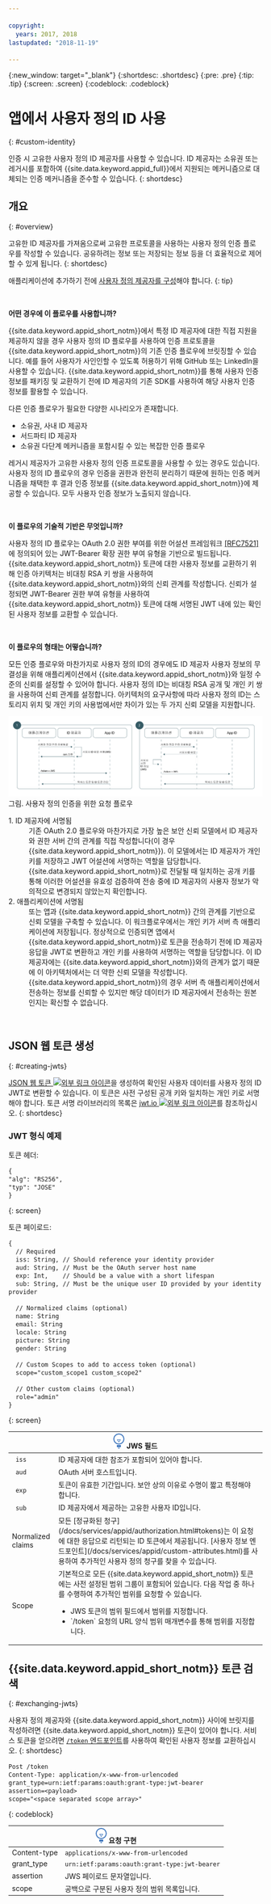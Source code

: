 ```yaml
---

copyright:
  years: 2017, 2018
lastupdated: "2018-11-19"

---
```


{:new_window: target="_blank"}
{:shortdesc: .shortdesc}
{:pre: .pre}
{:tip: .tip}
{:screen: .screen}
{:codeblock: .codeblock}

# 앱에서 사용자 정의 ID 사용
{: #custom-identity}

인증 시 고유한 사용자 정의 ID 제공자를 사용할 수 있습니다. ID 제공자는 소유권 또는 레거시를 포함하여 {{site.data.keyword.appid_full}}에서 지원되는 메커니즘으로 대체되는 인증 메커니즘을 준수할 수 있습니다.
{: shortdesc}

## 개요
{: #overview}

고유한 ID 제공자를 가져옴으로써 고유한 프로토콜을 사용하는 사용자 정의 인증 플로우를 작성할 수 있습니다. 공유하려는 정보 또는 저장되는 정보 등을 더 효율적으로 제어할 수 있게 됩니다.
{: shortdesc}

애플리케이션에 추가하기 전에 [사용자 정의 제공자를 구성](/docs/services/appid/custom.html)해야 합니다.
{: tip}

</br>

**어떤 경우에 이 플로우를 사용합니까?**

{{site.data.keyword.appid_short_notm}}에서 특정 ID 제공자에 대한 직접 지원을 제공하지 않을 경우 사용자 정의 ID 플로우를 사용하여 인증 프로토콜을 {{site.data.keyword.appid_short_notm}}의 기존 인증 플로우에 브릿징할 수 있습니다. 예를 들어 사용자가 사인인할 수 있도록 허용하기 위해 GitHub 또는 LinkedIn을 사용할 수 있습니다. {{site.data.keyword.appid_short_notm}}를 통해 사용자 인증 정보를 패키징 및 교환하기 전에 ID 제공자의 기존 SDK를 사용하여 해당 사용자 인증 정보를 활용할 수 있습니다. 

다른 인증 플로우가 필요한 다양한 시나리오가 존재합니다.

 - 소유권, 사내 ID 제공자 
 - 서드파티 ID 제공자 
 - 소유권 다단계 메커니즘을 포함시킬 수 있는 복잡한 인증 플로우 

레거시 제공자가 고유한 사용자 정의 인증 프로토콜을 사용할 수 있는 경우도 있습니다. 사용자 정의 ID 플로우의 경우 인증을 권한과 완전히 분리하기 때문에 원하는 인증 메커니즘을 채택한 후 결과 인증 정보를 {{site.data.keyword.appid_short_notm}}에 제공할 수 있습니다. 모두 사용자 인증 정보가 노출되지 않습니다.

</br>

**이 플로우의 기술적 기반은 무엇입니까?**

사용자 정의 ID 플로우는 OAuth 2.0 권한 부여를 위한 어설션 프레임워크 [[RFC7521]](https://tools.ietf.org/html/rfc7523#section-2.1)에 정의되어 있는 JWT-Bearer 확장 권한 부여 유형을 기반으로 빌드됩니다. {{site.data.keyword.appid_short_notm}} 토큰에 대한 사용자 정보를 교환하기 위해 인증 아키텍처는 비대칭 RSA 키 쌍을 사용하여 {{site.data.keyword.appid_short_notm}}와의 신뢰 관계를 작성합니다. 신뢰가 설정되면 JWT-Bearer 권한 부여 유형을 사용하여 {{site.data.keyword.appid_short_notm}} 토큰에 대해 서명된 JWT 내에 있는 확인된 사용자 정보를 교환할 수 있습니다.

</br>

**이 플로우의 형태는 어떻습니까?**

모든 인증 플로우와 마찬가지로 사용자 정의 ID의 경우에도 ID 제공자 사용자 정보의 무결성을 위해 애플리케이션에서 {{site.data.keyword.appid_short_notm}}와 일정 수준의 신뢰를 설정할 수 있어야 합니다. 사용자 정의 ID는 비대칭 RSA 공개 및 개인 키 쌍을 사용하여 신뢰 관계를 설정합니다. 아키텍처의 요구사항에 따라 사용자 정의 ID는 스토리지 위치 및 개인 키의 사용법에서만 차이가 있는 두 가지 신뢰 모델을 지원합니다.


![사용자 정의 인증 요청 플로우](images/customauth.png)
그림. 사용자 정의 인증을 위한 요청 플로우

<dl>
  <dt>1. ID 제공자에 서명됨</dt>
    <dd>기존 OAuth 2.0 플로우와 마찬가지로 가장 높은 보안 신뢰 모델에서 ID 제공자와 권한 서버 간의 관계를 직접 작성합니다(이 경우 {{site.data.keyword.appid_short_notm}}). 이 모델에서는 ID 제공자가 개인 키를 저장하고 JWT 어설션에 서명하는 역할을 담당합니다. {{site.data.keyword.appid_short_notm}}로 전달될 때 일치하는 공개 키를 통해 이러한 어설션을 유효성 검증하여 전송 중에 ID 제공자의 사용자 정보가 악의적으로 변경되지 않았는지 확인합니다.</dd>
  <dt>2. 애플리케이션에 서명됨</dt>
    <dd>또는 앱과 {{site.data.keyword.appid_short_notm}} 간의 관계를 기반으로 신뢰 모델을 구축할 수 있습니다. 이 워크플로우에서는 개인 키가 서버 측 애플리케이션에 저장됩니다. 정상적으로 인증되면 앱에서 {{site.data.keyword.appid_short_notm}}로 토큰을 전송하기 전에 ID 제공자 응답을 JWT로 변환하고 개인 키를 사용하여 서명하는 역할을 담당합니다. 이 ID 제공자에는 {{site.data.keyword.appid_short_notm}}와의 관계가 없기 때문에 이 아키텍처에서는 더 약한 신뢰 모델을 작성합니다. {{site.data.keyword.appid_short_notm}}의 경우 서버 측 애플리케이션에서 전송하는 정보를 신뢰할 수 있지만 해당 데이터가 ID 제공자에서 전송하는 원본인지는 확신할 수 없습니다.</dd>
</dl>

</br>

## JSON 웹 토큰 생성
{: #creating-jwts}

<a href="https://tools.ietf.org/html/rfc7515" target="blank">JSON 웹 토큰 <img src="../../icons/launch-glyph.svg" alt="외부 링크 아이콘"></a>을 생성하여 확인된 사용자 데이터를 사용자 정의 ID JWT로 변환할 수 있습니다. 이 토큰은 사전 구성된 공개 키와 일치하는 개인 키로 서명해야 합니다. 토큰 서명 라이브러리의 목록은 <a href="https://jwt.io/" target="blank">jwt.io <img src="../../icons/launch-glyph.svg" alt="외부 링크 아이콘"></a>를 참조하십시오.
{: shortdesc}

### JWT 형식 예제

토큰 헤더:
  ```
  {
  "alg": "RS256",
  "typ": "JOSE"
  }
  ```
  {: screen}

토큰 페이로드:
  ```
  {
    // Required
    iss: String, // Should reference your identity provider
    aud: String, // Must be the OAuth server host name
    exp: Int,    // Should be a value with a short lifespan
    sub: String, // Must be the unique user ID provided by your identity provider

    // Normalized claims (optional)
    name: String
    email: String
    locale: String
    picture: String
    gender: String

    // Custom Scopes to add to access token (optional)
    scope="custom_scope1 custom_scope2"

    // Other custom claims (optional)
    role="admin"
  }
  ```
  {: screen}

  <table>
  <thead>
    <th colspan=2><img src="images/idea.png" alt="자세한 정보 아이콘"/> JWS 필드</th>
  </thead>
  <tbody>
    <tr>
      <td><code> iss </code></td>
      <td>ID 제공자에 대한 참조가 포함되어 있어야 합니다.</td>
    </tr>
    <tr>
      <td><code> aud </code></td>
      <td>OAuth 서버 호스트입니다.</td>
    </tr>
    <tr>
      <td><code> exp </code></td>
      <td>토큰이 유효한 기간입니다. 보안 상의 이유로 수명이 짧고 특정해야 합니다.</td>
    </tr>
    <tr>
      <td><code> sub </code></td>
      <td>ID 제공자에서 제공하는 고유한 사용자 ID입니다.</td>
    </tr>
    <tr>
      <td>Normalized claims</td>
      <td>모든 [정규화된 청구](/docs/services/appid/authorization.html#tokens)는 이 요청에 대한 응답으로 리턴되는 ID 토큰에서 제공됩니다. [사용자 정보 엔드포인트](/docs/services/appid/custom-attributes.html)를 사용하여 추가적인 사용자 정의 청구를 찾을 수 있습니다.</td>
    </tr>
    <tr>
      <td>Scope</td>
      <td>기본적으로 모든 {{site.data.keyword.appid_short_notm}} 토큰에는 사전 설정된 범위 그룹이 포함되어 있습니다. 다음 작업 중 하나를 수행하여 추가적인 범위를 요청할 수 있습니다.<ul><li> JWS 토큰의 범위 필드에서 범위를 지정합니다.</li> <li>`/token` 요청의 URL 양식 범위 매개변수를 통해 범위를 지정합니다.</li></ul></td>
    </tr>
  </tbody>
  </table>

## {{site.data.keyword.appid_short_notm}} 토큰 검색
{: #exchanging-jwts}

사용자 정의 제공자와 {{site.data.keyword.appid_short_notm}} 사이에 브릿지를 작성하려면 {{site.data.keyword.appid_short_notm}} 토큰이 있어야 합니다. 서비스 토큰을 얻으려면 [`/token` 엔드포인트](https://appid-oauth.ng.bluemix.net/swagger-ui/#!/Authorization_Server_V3/token)를 사용하여 확인된 사용자 정보를 교환하십시오.
{: shortdesc}

  ```
  Post /token
  Content-Type: application/x-www-from-urlencoded
  grant_type=urn:ietf:params:oauth:grant-type:jwt-bearer
  assertion=<payload>
  scope="<space separated scope array>"
  ```
  {: codeblock}
  <table>
    <thead>
      <th colspan=2><img src="images/idea.png" alt="자세한 정보 아이콘"/> 요청 구현</th>
    </thead>
    <tbody>
      <tr>
        <td>Content-type</td>
        <td><code>applications/x-www-from-urlencoded</code></td>
      </tr>
      <tr>
        <td>grant_type</td>
        <td><code>urn:ietf:params:oauth:grant-type:jwt-bearer</code></td>
      </tr>
      <tr>
        <td>assertion</td>
        <td>JWS 페이로드 문자열입니다.</td>
      </tr>
      <tr>
        <td>scope</td>
        <td>공백으로 구분된 사용자 정의 범위 목록입니다.</td>
      </tr>
    </tbody>
  </table>
